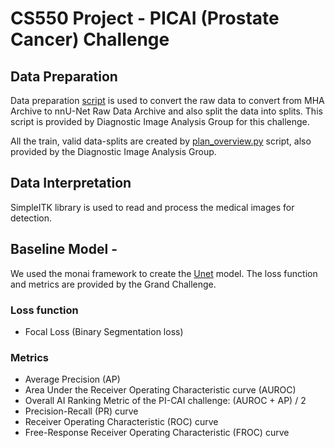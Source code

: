# CS550 Project - PICAI (Prostate Cancer) Challenge

## Data Preparation
Data preparation [script](./prepare_data.py) is used to convert the raw data to convert from MHA Archive to nnU-Net Raw Data Archive and also split the data into splits. This script is provided by Diagnostic Image Analysis Group for this challenge.

All the train, valid data-splits are created by [plan_overview.py](src/plan_overview.py) script, also provided by the Diagnostic Image Analysis Group.

## Data Interpretation
SimpleITK library is used to read and process the medical images for detection.

## Baseline Model - 
We used the monai framework to create the [Unet](https://en.wikipedia.org/wiki/U-Net) model.
The loss function and metrics are provided by the Grand Challenge.

### Loss function
- Focal Loss (Binary Segmentation loss)

### Metrics
- Average Precision (AP)
- Area Under the Receiver Operating Characteristic curve (AUROC)
- Overall AI Ranking Metric of the PI-CAI challenge: (AUROC + AP) / 2
- Precision-Recall (PR) curve
- Receiver Operating Characteristic (ROC) curve
- Free-Response Receiver Operating Characteristic (FROC) curve
